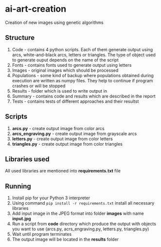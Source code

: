 # ai-art-creation
Creation of new images using genetic algorithms

## Structure
1. Code - contains 4 python scripts. 
        Each of them generate output using arcs, white-and-black arcs, letters or triangles.
        The type of object used to generate ouput depends on the name of the script
1. Fonts - contains fonts used to generate output using letters
1. Images - original images which should be processed
1. Populations - some kind of backup where populations 
        obtained during execution are written as numpy files.
        They help to continue if program crashes or will be stopped
1. Results - folder which is used to write output in
1. Summary - contains code and results which are described in the report
1. Tests - contains tests of different approaches and their resultst

## Scripts
1. **arcs.py** - create output image from color arcs
1. **arcs_engraving.py** - create output image from grayscale arcs
1. **letters.py** - create output image from color letters
1. **triangles.py** - create output image from color triangles

## Libraries used
All used libraries are mentioned into **requirements.txt** file

## Running
1. Install pip for your Python 3 interpreter
1. Using command `pip install -r requirements.txt` install all necessary libraries
1. Add input image in the JPEG format into folder **images** with name 
        **input.jpg**
1. Run a script from **code** directory which produce the output 
        with objects you want to use (arcs.py, acrs_engraving.py, letters.py, triangles.py)
1. Wait until program terminates
1. The output image will be located in the **results** folder 

